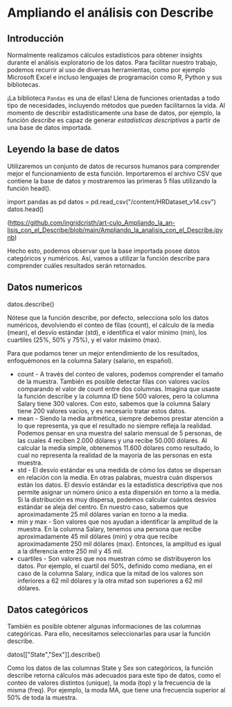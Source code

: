 # Ampliando el análisis con Describe

## Introducción
Normalmente realizamos cálculos estadísticos para obtener insights durante el análisis exploratorio de los datos. Para facilitar nuestro trabajo, podemos recurrir al uso de diversas herramientas, como por ejemplo Microsoft Excel e incluso lenguajes de programación como R, Python y sus bibliotecas.

¡La biblioteca ``Pandas`` es una de ellas! Llena de funciones orientadas a todo tipo de necesidades, incluyendo métodos que pueden facilitarnos la vida. Al momento de describir estadísticamente una base de datos, por ejemplo, la función _describe_ es capaz de generar _estadísticas descriptivas_ a partir de una base de datos importada.

## Leyendo la base de datos
Utilizaremos un conjunto de datos de recursos humanos para comprender mejor el funcionamiento de esta función. Importaremos el archivo CSV que contiene la base de datos y mostraremos las primeras 5 filas utilizando la función head().

import pandas as pd
datos = pd.read_csv("/content/HRDataset_v14.csv")
datos.head()

(https://github.com/ingridcristh/art-culo_Ampliando_la_an-lisis_con_el_Describe/blob/main/Ampliando_la_analisis_con_el_Describe.ipynb)


Hecho esto, podemos observar que la base importada posee datos categóricos y numéricos. Así, vamos a utilizar la función describe para comprender cuáles resultados serán retornados.

## Datos numericos
datos.describe()

Nótese que la función describe, por defecto, selecciona solo los datos numéricos, devolviendo el conteo de filas (count), el cálculo de la media (mean), el desvío estándar (std), e identifica el valor mínimo (min), los cuartiles (25%, 50% y 75%), y el valor máximo (max).

Para que podamos tener un mejor entendimiento de los resultados, enfoquémonos en la columna Salary (salario, en español).

- count - A través del conteo de valores, podemos comprender el tamaño de la muestra. También es posible detectar filas con valores vacíos comparando el valor de count entre dos columnas. Imagina que usaste la función describe y la columna ID tiene 500 valores, pero la columna Salary tiene 300 valores. Con esto, sabemos que la columna Salary tiene 200 valores vacíos, y es necesario tratar estos datos.
- mean - Siendo la media aritmética, siempre debemos prestar atención a lo que representa, ya que el resultado no siempre refleja la realidad. Podemos pensar en una muestra del salario mensual de 5 personas, de las cuales 4 reciben 2.000 dólares y una recibe 50.000 dólares. Al calcular la media simple, obtenemos 11.600 dólares como resultado, lo cual no representa la realidad de la mayoría de las personas en esta muestra.
- std - El desvío estándar es una medida de cómo los datos se dispersan en relación con la media. En otras palabras, muestra cuán dispersos están los datos. El desvío estándar es la estadística descriptiva que nos permite asignar un número único a esta dispersión en torno a la media. Si la distribución es muy dispersa, podemos calcular cuántos desvíos estándar se aleja del centro. En nuestro caso, sabemos que aproximadamente 25 mil dólares varían en torno a la media.
- min y max - Son valores que nos ayudan a identificar la amplitud de la muestra. En la columna Salary, tenemos una persona que recibe aproximadamente 45 mil dólares (min) y otra que recibe aproximadamente 250 mil dólares (max). Entonces, la amplitud es igual a la diferencia entre 250 mil y 45 mil.
- cuartiles - Son valores que nos muestran cómo se distribuyeron los datos. Por ejemplo, el cuartil del 50%, definido como mediana, en el caso de la columna Salary, indica que la mitad de los valores son inferiores a 62 mil dólares y la otra mitad son superiores a 62 mil dólares.

## Datos categóricos
También es posible obtener algunas informaciones de las columnas categóricas. Para ello, necesitamos seleccionarlas para usar la función describe.

datos[["State","Sex"]].describe()

Como los datos de las columnas State y Sex son categóricos, la función describe retorna cálculos más adecuados para este tipo de datos, como el conteo de valores distintos (unique), la moda (top) y la frecuencia de la misma (freq). Por ejemplo, la moda MA, que tiene una frecuencia superior al 50% de toda la muestra.